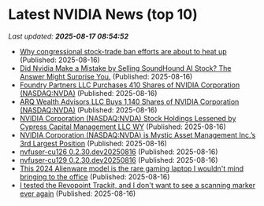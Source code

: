 # Latest NVIDIA News (top 10)
_Last updated: **2025-08-17 08:54:52**_

- [Why congressional stock-trade ban efforts are about to heat up](https://www.businessinsider.com/congressional-stock-trade-ban-efforts-heating-up-2025-8) (Published: 2025-08-16)
- [Did Nvidia Make a Mistake by Selling SoundHound AI Stock? The Answer Might Surprise You.](https://consent.yahoo.com/v2/collectConsent?sessionId=1_cc-session_fab3d6e2-0383-42fa-8a15-e4c74ec3df7d) (Published: 2025-08-16)
- [Foundry Partners LLC Purchases 410 Shares of NVIDIA Corporation (NASDAQ:NVDA)](https://www.etfdailynews.com/2025/08/16/foundry-partners-llc-purchases-410-shares-of-nvidia-corporation-nasdaqnvda/) (Published: 2025-08-16)
- [ARQ Wealth Advisors LLC Buys 1,140 Shares of NVIDIA Corporation (NASDAQ:NVDA)](https://www.etfdailynews.com/2025/08/16/arq-wealth-advisors-llc-buys-1140-shares-of-nvidia-corporation-nasdaqnvda/) (Published: 2025-08-16)
- [NVIDIA Corporation (NASDAQ:NVDA) Stock Holdings Lessened by Cypress Capital Management LLC WY](https://www.etfdailynews.com/2025/08/16/nvidia-corporation-nasdaqnvda-stock-holdings-lessened-by-cypress-capital-management-llc-wy/) (Published: 2025-08-16)
- [NVIDIA Corporation (NASDAQ:NVDA) is Mystic Asset Management Inc.’s 3rd Largest Position](https://www.etfdailynews.com/2025/08/16/nvidia-corporation-nasdaqnvda-is-mystic-asset-management-inc-s-3rd-largest-position/) (Published: 2025-08-16)
- [nvfuser-cu126 0.2.30.dev20250816](https://pypi.org/project/nvfuser-cu126/0.2.30.dev20250816/) (Published: 2025-08-16)
- [nvfuser-cu129 0.2.30.dev20250816](https://pypi.org/project/nvfuser-cu129/0.2.30.dev20250816/) (Published: 2025-08-16)
- [This 2024 Alienware model is the rare gaming laptop I wouldn't mind bringing to the office](https://www.zdnet.com/article/this-2024-alienware-model-is-the-rare-gaming-laptop-i-wouldnt-mind-bringing-to-the-office/) (Published: 2025-08-16)
- [I tested the Revopoint Trackit, and I don't want to see a scanning marker ever again](https://www.creativebloq.com/3d/i-tested-the-revopoint-trackit-and-i-dont-want-to-see-a-scanning-marker-ever-again) (Published: 2025-08-16)
